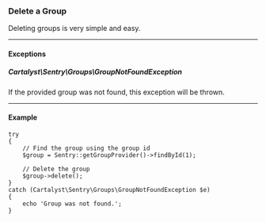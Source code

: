 ### Delete a Group

Deleting groups is very simple and easy.

----------

#### Exceptions

##### Cartalyst\Sentry\Groups\GroupNotFoundException

If the provided group was not found, this exception will be thrown.

----------

#### Example

	try
	{
		// Find the group using the group id
		$group = Sentry::getGroupProvider()->findById(1);

		// Delete the group
		$group->delete();
	}
	catch (Cartalyst\Sentry\Groups\GroupNotFoundException $e)
	{
		echo 'Group was not found.';
	}
